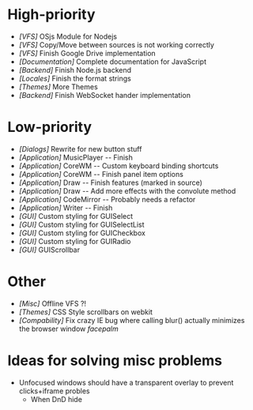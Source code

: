 
# High-priority
* _[VFS]_ OSjs Module for Nodejs
* _[VFS]_ Copy/Move between sources is not working correctly
* _[VFS]_ Finish Google Drive implementation
* _[Documentation]_ Complete documentation for JavaScript
* _[Backend]_ Finish Node.js backend
* _[Locales]_ Finish the format strings
* _[Themes]_ More Themes
* _[Backend]_ Finish WebSocket hander implementation

# Low-priority
* _[Dialogs]_ Rewrite for new button stuff
* _[Application]_ MusicPlayer -- Finish
* _[Application]_ CoreWM -- Custom keyboard binding shortcuts
* _[Application]_ CoreWM -- Finish panel item options
* _[Application]_ Draw -- Finish features (marked in source)
* _[Application]_ Draw -- Add more effects with the convolute method
* _[Application]_ CodeMirror -- Probably needs a refactor
* _[Application]_ Writer -- Finish
* _[GUI]_ Custom styling for GUISelect
* _[GUI]_ Custom styling for GUISelectList
* _[GUI]_ Custom styling for GUICheckbox
* _[GUI]_ Custom styling for GUIRadio
* _[GUI]_ GUIScrollbar

# Other
* _[Misc]_ Offline VFS ?!
* _[Themes]_ CSS Style scrollbars on webkit
* _[Compability]_ Fix crazy IE bug where calling blur() actually minimizes the browser window *facepalm*

# Ideas for solving misc problems
* Unfocused windows should have a transparent overlay to prevent clicks+iframe probles
  * When DnD hide
